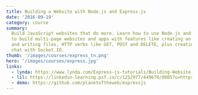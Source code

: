 ```yaml
---
title: Building a Website with Node.js and Express.js
date: '2016-09-19'
category: course
summary:
  Build JavaScript websites that do more. Learn how to use Node.js and Express
  to build multi-page websites and apps with features like creating an API, reading
  and writing files, HTTP verbs like GET, POST and DELETE, plus creating a live
  chat with Socket.IO.
thumb: '/images/courses/express_tn.png'
hero: '/images/courses/express.jpg'
links:
  - lynda: https://www.lynda.com/Express-js-tutorials/Building-Website-Node-js-Express-js-REVISION-Q3-2016/502310-2.html
  - lil: https://linkedin-learning.pxf.io/c/1252977/449670/8005?u=https%3A%2F%2Fwww.linkedin.com%2Flearning%2Fbuilding-a-website-with-node-js-and-express-js
  - demo: https://github.com/planetoftheweb/expressjs
---
```

